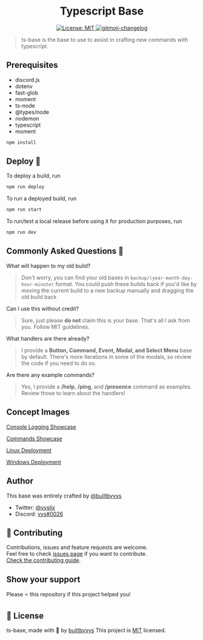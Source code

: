 <h1 align="center">Typescript Base</h1>
<p align="center">
  
  <a href="https://github.com/FlowisticDevs/ts-base/blob/main/LICENSE">
    <img alt="License: MIT" src="https://img.shields.io/badge/license-MIT-yellow.svg" target="_blank" />
  </a>
    
  <a href="https://github.com/frinyvonnick/gitmoji-changelog">
    <img src="https://img.shields.io/badge/changelog-gitmoji-brightgreen.svg" alt="gitmoji-changelog">
  </a>
</p>

> ts-base is the base to use to assist in crafting new commands with typescript.

## Prerequisites
- discord.js
- dotenv
- fast-glob
- moment
- ts-node
- @types/node
- nodemon
- typescript
- moment

```sh
npm install
```

## Deploy 🚀
To deploy a build, run
```sh
npm run deploy
```
To run a deployed build, run
```sh
npm run start
```

To run/test a local release before using it for production purposes, run
```sh
npm run dev
```

## Commonly Asked Questions 🤔
What will happen to my old build?
> Don't worry, you can find your old bases in `backup/(year-month-day-hour-minute)` format. You could push these builds back if you'd like by moving the current build to a new backup manually and dragging the old build back

Can I use this without credit?
> Sure, just please __do not__ claim this is your base. That's all I ask from you. Follow MIT guidelines.

What handlers are there already?
> I provide a **Button, Command, Event, Modal, and Select Menu** base by default. There's more iterations in some of the modals, so review the code if you need to do so.

Are there any example commands?
> Yes, I provide a **/help**, **/ping**, and **/presence** command as examples. Review those to learn about the handlers!

## Concept Images
[Console Logging Showcase](https://cdn.discordapp.com/attachments/1098399893946638476/1101931674700349641/image.png)

[Commands Showcase](https://cdn.discordapp.com/attachments/1098399893946638476/1101931675245621438/image.png)

[Linux Deployment](https://cdn.discordapp.com/attachments/1098399893946638476/1101931935116304434/image.png)

[Windows Deployment](https://cdn.discordapp.com/attachments/1098399893946638476/1101932027097382932/image.png)

## Author
This base was entirely crafted by [@builtbyvys](https://github.com/builtbyvys)

- Twitter: [@vyslix](https://twitter.com/vyslix)
- Discord: [vys#0026](https://discord.com/users/398304429788626946)

## 🤝 Contributing

Contributions, issues and feature requests are welcome.<br />
Feel free to check [issues page](https://github.com/FlowisticDevs/ts-base/issues) if you want to contribute.<br />
[Check the contributing guide](./CONTRIBUTING.md).<br />


## Show your support
Please ⭐️ this repository if this project helped you!

## 📝 License
ts-base, made with 💓 by [builtbyvys](https://github.com/builtbyvys)
This project is [MIT](https://github.com/kefranabg/readme-md-generator/blob/master/LICENSE) licensed.

